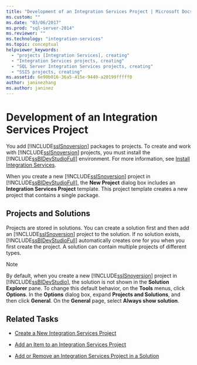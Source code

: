 ```yaml
---
title: "Development of an Integration Services Project | Microsoft Docs"
ms.custom: ""
ms.date: "03/06/2017"
ms.prod: "sql-server-2014"
ms.reviewer: ""
ms.technology: "integration-services"
ms.topic: conceptual
helpviewer_keywords: 
  - "projects [Integration Services], creating"
  - "Integration Services projects, creating"
  - "SQL Server Integration Services projects, creating"
  - "SSIS projects, creating"
ms.assetid: 6e90b016-36a5-415e-9440-a20199fffff0
author: janinezhang
ms.author: janinez
---
```

# Development of an Integration Services Project
  You add [!INCLUDE[ssISnoversion](../includes/ssisnoversion-md.md)] packages to projects. To create and work with [!INCLUDE[ssISnoversion](../includes/ssisnoversion-md.md)] projects, you must install the [!INCLUDE[ssBIDevStudioFull](../includes/ssbidevstudiofull-md.md)] environment. For more information, see [Install Integration Services](install-windows/install-integration-services.md).  
  
 When you create a new [!INCLUDE[ssISnoversion](../includes/ssisnoversion-md.md)] project in [!INCLUDE[ssBIDevStudioFull](../includes/ssbidevstudiofull-md.md)], the **New Project** dialog box includes an **Integration Services Project** template. This project template creates a new project that contains a single package.  
  
## Projects and Solutions  
 Projects are stored in solutions. You can create a solution first and then add an [!INCLUDE[ssISnoversion](../includes/ssisnoversion-md.md)] project to the solution. If no solution exists, [!INCLUDE[ssBIDevStudioFull](../includes/ssbidevstudiofull-md.md)] automatically creates one for you when you first create the project. A solution can contain multiple projects of different types.  
  
> [!NOTE]  
>  By default, when you create a new [!INCLUDE[ssISnoversion](../includes/ssisnoversion-md.md)] project in [!INCLUDE[ssBIDevStudio](../includes/ssbidevstudio-md.md)], the solution is not shown in the **Solution Explorer** pane. To change this default behavior, on the **Tools** menus, click **Options**. In the **Options** dialog box, expand **Projects and Solutions**, and then click **General**. On the **General** page, select **Always show solution**.  
  
## Related Tasks  
  
-   [Create a New Integration Services Project](../../2014/integration-services/create-a-new-integration-services-project.md)  
  
-   [Add an Item to an Integration Services Project](../../2014/integration-services/add-an-item-to-an-integration-services-project.md)  
  
-   [Add or Remove an Integration Services Project in a Solution](../../2014/integration-services/add-or-remove-an-integration-services-project-in-a-solution.md)  
  
  
